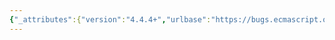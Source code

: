 ```yaml
---
{"_attributes":{"version":"4.4.4+","urlbase":"https://bugs.ecmascript.org/","maintainer":"dherman@mozilla.com"},"bug":{"bug_id":2451,"creation_ts":"2014-01-27 07:46:00 -0800","short_desc":"26.3.5.*: Typos and format issues","delta_ts":"2014-05-22 18:03:24 -0700","product":"Draft for 6th Edition","component":"editorial issue","version":"Rev 22: January 20, 2014 Draft","rep_platform":"All","op_sys":"All","bug_status":"RESOLVED","resolution":"FIXED","priority":"Normal","bug_severity":"normal","everconfirmed":true,"reporter":{"uid":"andrebargull","name":"André Bargull"},"assigned_to":{"uid":"allen","name":"Allen Wirfs-Brock"},"long_desc":[{"commentid":7020,"comment_count":0,"who":{"uid":"andrebargull","name":"André Bargull"},"bug_when":"2014-01-27 07:46:10 -0800","thetext":"26.3.5.1 CreateLoaderIterator Abstract Operation:\n- step 4: Remove space character in `[[Loader NextIndex]]`\n- step 5: Remove space character in `[[Loader IterationKind]]`\n\n26.3.5.2 The %LoaderteratorPrototype% Object:\n- Heading: \"LoaderteratorPrototype\" -> \"LoaderIteratorPrototype\"\n\n26.3.5.2.1 %LoaderIteratorPrototype%.next( ):\n- NOTE: \"can not restarted\" -> \"can not be restarted\"\n- NOTE: \"in step 7\" -> \"in step 8\"\n\n26.3.5.2.3 %LoaderteratorPrototype% [ @@toStringTag ]:\n- Heading: \"LoaderteratorPrototype\" -> \"LoaderIteratorPrototype\"\n\n26.3.5.3 Properties of Loader Iterator Instances:\n- Table 50: \"LoaderterationKind\" -> \"LoaderIterationKind\""},{"commentid":8401,"comment_count":1,"who":{"uid":"allen","name":"Allen Wirfs-Brock"},"bug_when":"2014-05-13 18:06:31 -0700","thetext":"fixed in rev25 editor's draft"},{"commentid":8605,"comment_count":2,"who":{"uid":"allen","name":"Allen Wirfs-Brock"},"bug_when":"2014-05-22 18:03:24 -0700","thetext":"fixed in rev25"}]}}
---
```


